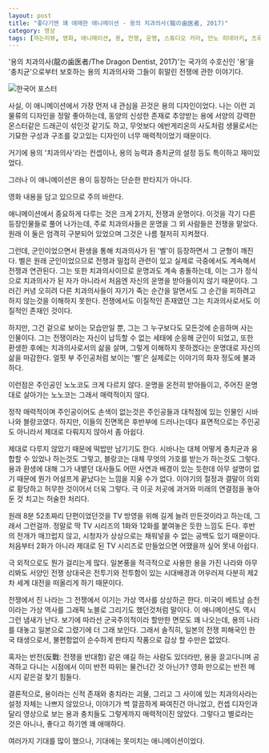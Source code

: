 ```yaml
---
layout: post
title: "좋다기엔 꽤 애매한 애니메이션 - 용의 치과의사(龍の歯医者, 2017)"
category: 영상
tags: [까는리뷰, 영화, 애니메이션, 용, 전쟁, 운명, 스튜디오 카라, 안노 히데아키, 츠루마키 카즈야, 에노키도 요지, 마이조 오타로, 이세키 슈이치, 시미즈 후미카, 오카모토 노부히코, 하야시바라 메구미, 야마데라 코이치]
---
```


'용의 치과의사(龍の歯医者/The Dragon Dentist, 2017)'는
국가의 수호신인 '용'을 '충치균'으로부터 보호하는
용의 치과의사와 그들이 휘말린 전쟁에 관한 이야기다.

![한국어 포스터](https://lh3.googleusercontent.com/-xbB6EUDVwLc/WedlaYgzA1I/AAAAAAAAZWY/XWL0BSX08XAhwRPaPxorMNRdZnXQZZ7QwCE0YBhgL/s560/dragon-dentist-2017-movie-poster.jpg)

사실, 이 애니메이션에서 가장 먼저 내 관심을 끈것은 용의 디자인이었다.
나는 이런 괴물류의 디자인을 정말 좋아하는데,
동양의 신성한 존재로 추앙받는 용에
서양의 강력한 몬스터같은 드래곤이 섞인것 같기도 하고,
무엇보다 에반게리온의 사도처럼 생물로서는 기묘한 구성과 구조를 갖고있는 디자인이
너무 매력적이었기 때문이다.

거기에 용의 '치과의사'라는 컨셉이나,
용의 능력과 충치균의 설정 등도 특이하고 재미있었다.

그러나 이 애니메이션은 용이 등장하는 단순한 판타지가 아니다.


<div class="im im-warning">
영화 내용을 담고 있으므로 주의 바란다.
</div>


애니메이션에서 중요하게 다루는 것은 크게 2가지, 전쟁과 운명이다.
이것을 각기 다른 등장인물들로 풀어 나가는데,
주로 치과의사들은 운명을 그 외 사람들은 전쟁을 맡았다.
원래 이 둘은 엄격히 구분되어 있었으며 그것은 나름 철저히 지켜졌다.

그런데, 군인이었으면서 환생을 통해 치과의사가 된 '벨'이 등장하면서 그 균형이 깨진다.
벨은 원래 군인이었으므로 전쟁과 밀접히 관련이 있고
실제로 극중에서도 계속해서 전쟁과 연관된다.
그는 또한 치과의사이므로 운명과도 계속 충돌하는데,
이는 그가 정식으로 치과의사가 된 자가 아니라서
처음엔 자신의 운명을 받아들이지 않기 때문이다.
그러긴 커녕 오히려 다른 치과의사들이 자기가 죽는 순간을 알면서도
그 순간을 피하려고 하지 않는것을 이해하지 못한다.
전쟁에서도 이질적인 존재였던 그는
치과의사로서도 이질적인 존재인 것이다.

하지만, 그건 겉으로 보이는 모습만일 뿐,
그는 그 누구보다도 모든것에 순응하며 사는 인물이다.
그는 전쟁이라는 자신이 납득할 수 없는 세태에 순응해 군인이 되었고,
또한 환생한 후에는 치과의사로서의 삶을 살며,
그렇게 이해하지 못하겠다는 운명대로 자신의 삶을 마감한다.
얼핏 부 주인공처럼 보이는 '벨'은
실제로는 이야기의 화자 정도에 불과하다.

이런점은 주인공인 노노코도 크게 다르지 않다.
운명을 온전히 받아들이고,
주어진 운명대로 살아가는 노노코는
그래서 매력적이지 않다.

정작 매력적이며 주인공이어도 손색이 없는것은
주인공들과 대척점에 있는 인물인 시바나와 블랑코였다.
하지만, 이들의 진면목은 후반부에 드러나는데다
표면적으로는 주인공도 아니라서 제대로 다뤄지지 않아서 좀 아쉽다.

제대로 다루지 않았기 때문에 떡밥만 남기기도 한다.
시바나는 대체 어떻게 충치균과 융합할 수 있었나 하는것도 그렇고,
블랑코는 대체 무엇의 가호를 받는가 하는것도 그렇다.
용과 환생에 대해 그가 내뱉던 대사들도 어떤 사연과 배경이 있는 듯한데
아무 설명이 없기 때문에 뭔가 어설프게 끝났다는 느낌을 지울 수가 없다.
이야기의 절정과 결말이 의외로 황당하고 허무한 것이어서 더욱 그렇다.
극 이곳 저곳에 과거와 미래의 연결점을 놓아둔 것 치고는 허술한 처리다.

원래 8분 52초짜리 단편이었던것을
TV 방영을 위해 길게 늘려 만든것이라고 하는데,
그래서 그런걸까.
정말로 딱 TV 시리즈의 1화와 12화를 붙여놓은 듯한 느낌도 든다.
후반의 전개가 매끄럽지 않고,
시청자가 상상으로는 채워넣을 수 없는 공백도 있기 때문이다.
처음부터 2화가 아니라 제대로 된 TV 시리즈로 만들었으면 어땠을까 싶어 못내 아쉽다.

극 외적으로도 뭔가 걸리는게 많다.
일본풍을 적극적으로 사용한 용을 가진 나라와
아무리봐도 서양인 전쟁 상대국은
전투기와 전투함이 있는 시대배경과 어우러져
다분히 제2차 세계 대전을 떠올리게 하기 때문이다.

전쟁에서 진 나라는 그 전쟁에서 이기는 가상 역사를 상상하곤 한다.
미국이 베트남 승전이라는 가상 역사를 그래픽 노블로 그리기도 했던것처럼 말이다.
이 애니메이션도 역시 그런 냄새가 난다.
보기에 따라선 군국주의적이라 할만한 면모도 꽤 나오는데,
용의 나라를 대놓고 일본으로 그렸기에 더 그래 보인다.
그래서 솔직히, 일본의 전쟁 피해국인 한국 태생으로서,
불편함없이 순수하게 판타지 작품으로 감상 할 수만은 없었다.

혹자는 반전(反戰: 전쟁을 반대함) 같은 얘길 하는 사람도 있더라만,
용을 끌고다니며 공격하고 다니는 시점에서 이미 반전 따위는 물건너간 것 아닌가?
영화 만으로는 반전 메시지 같은걸 찾기 힘들다.

결론적으로,
용이라는 신적 존재와 충치라는 괴물, 그리고 그 사이에 있는 치과의사라는 설정 자체는 나쁘지 않았으나,
이야기가 썩 깔끔하게 짜여진건 아니었고,
컨셉 디자인과 달리 영상으로 보는 용과 충치들도 그렇게까지 매력적이진 않았다.
그렇다고 별로라는 것은 아니나, 좋다고 하기엔 꽤 애매하다.

여러가지 기대를 많이 했으나, 기대에는 못미치는 애니메이션이었다.

